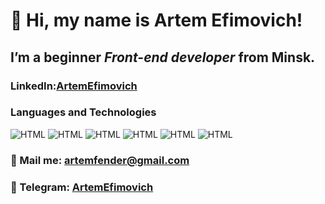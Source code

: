 # 👋 Hi, my name is **Artem Efimovich**!


##  I’m a beginner *Front-end developer* from Minsk.


### LinkedIn:[ArtemEfimovich](https://www.linkedin.com/in/artem-efimovich-2a5730141/)



### Languages and Technologies

![HTML](https://img.shields.io/badge/-JAVASCRIPT-090909?style=for-the-badge&logo=javascript)
![HTML](https://img.shields.io/badge/-REACT-090909?style=for-the-badge&logo=react)
![HTML](https://img.shields.io/badge/-TYPESCRIPT-090909?style=for-the-badge&logo=typescript)
![HTML](https://img.shields.io/badge/-REDUX-090909?style=for-the-badge&logo=redux)
![HTML](https://img.shields.io/badge/-HTML-090909?style=for-the-badge&logo=html5)
![HTML](https://img.shields.io/badge/-CSS-090909?style=for-the-badge&logo=css3)

### 📧 Mail me: artemfender@gmail.com
### 📨 Telegram: [ArtemEfimovich](https://t.me/ArtemEfimovich)


<!---
ArtemEfimovich/ArtemEfimovich is a ✨ special ✨ repository because its `README.md` (this file) appears on your GitHub profile.
You can click the Preview link to take a look at your changes.
--->
